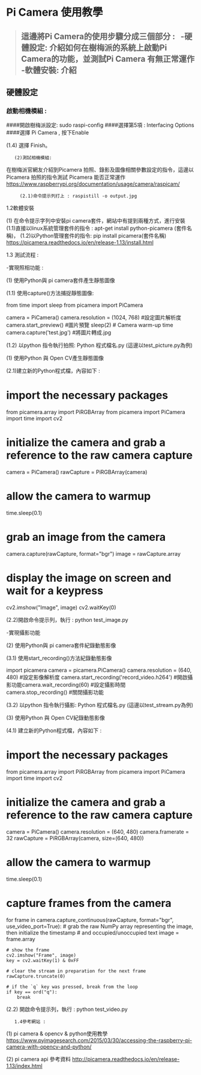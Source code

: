 # Pi Camera 使用教學

>這邊將Pi Camera的使用步驟分成三個部分 : 
  
>-硬體設定: 介紹如何在樹梅派的系統上啟動Pi Camera的功能，並測試Pi Camera 有無正常運作
>-軟體安裝: 介紹
>-
## 硬體設定

### 啟動相機模組 : 

####開啟樹梅派設定: sudo raspi-config
		####選擇第5項 : Interfacing Options 
		####選擇 Pi Camera , 按下Enable
 

 
(1.4)	選擇 Finish。

         

       (2)測試相機模組:
在樹梅派官網友介紹到Picamera 拍照、錄影及圖像相關參數設定的指令，這邊以Picamera 拍照的指令測試 Picamera 能否正常運作
https://www.raspberrypi.org/documentation/usage/camera/raspicam/ 

         (2.1)命令提示列打上 : raspistill -o output.jpg
               
  1.2軟體安裝

(1)	在命令提示字列中安裝pi camera套件，網站中有提到兩種方式，進行安裝
(1.1)直接以linux系統管理套件的指令 : 
   		apt-get install python-picamera (套件名稱)，
   (1.2)以Python管理套件的指令: 
   		pip install picamera(套件名稱) 
https://picamera.readthedocs.io/en/release-1.13/install.html 

  1.3 測試流程 : 


-實現照相功能 : 

(1)	使用Python與 pi camera套件產生靜態圖像

(1.1)	使用capture()方法捕捉靜態圖像:

from time import sleep
from picamera import PiCamera

camera = PiCamera()
camera.resolution = (1024, 768) #設定圖片解析度
camera.start_preview() #圖片預覽
sleep(2) # Camera warm-up time
camera.capture('test.jpg') #將圖片轉成.jpg

(1.2)	以python 指令執行拍照: Python 程式檔名.py
    	 (這邊以test_picture.py為例)


(1)	使用Python 與 Open CV產生靜態圖像

(2.1)建立新的Python程式檔，內容如下 : 

# import the necessary packages
from picamera.array import PiRGBArray
from picamera import PiCamera
import time
import cv2
 
# initialize the camera and grab a reference to the raw camera capture
camera = PiCamera()
rawCapture = PiRGBArray(camera)
 
# allow the camera to warmup
time.sleep(0.1)
 
# grab an image from the camera
camera.capture(rawCapture, format="bgr")
image = rawCapture.array
 
# display the image on screen and wait for a keypress
cv2.imshow("Image", image)
cv2.waitKey(0)

(2.2)開啟命令提示列，執行 : python test_image.py


-實現攝影功能


(2)	使用Python與 pi camera套件紀錄動態影像

(3.1) 使用start_recording()方法紀錄動態影像

import picamera
camera = picamera.PiCamera()
camera.resolution = (640, 480)  #設定影像解析度 
camera.start_recording('record_video.h264') #開啟攝影功能camera.wait_recording(60) #設定攝影時間          
camera.stop_recording()  #關閉攝影功能

(3.2) 以python 指令執行攝影: Python 程式檔名.py
    	 (這邊以test_stream.py為例)

(3)	使用Python 與 Open CV紀錄動態影像

(4.1) 建立新的Python程式檔，內容如下 : 


# import the necessary packages
from picamera.array import PiRGBArray
from picamera import PiCamera
import time
import cv2
 
# initialize the camera and grab a reference to the raw camera capture
camera = PiCamera()
camera.resolution = (640, 480)
camera.framerate = 32
rawCapture = PiRGBArray(camera, size=(640, 480))
 
# allow the camera to warmup
time.sleep(0.1)
 
# capture frames from the camera
for frame in camera.capture_continuous(rawCapture, format="bgr", use_video_port=True):
	# grab the raw NumPy array representing the image, then initialize the timestamp
	# and occupied/unoccupied text
	image = frame.array
 
	# show the frame
	cv2.imshow("Frame", image)
	key = cv2.waitKey(1) & 0xFF
 
	# clear the stream in preparation for the next frame
	rawCapture.truncate(0)
 
	# if the `q` key was pressed, break from the loop
	if key == ord("q"):
		break
(2.2) 開啟命令提示列，執行 : python test_video.py


       1.4參考網站 :

(1)	pi camera & opencv & python使用教學
 https://www.pyimagesearch.com/2015/03/30/accessing-the-raspberry-pi-camera-with-opencv-and-python/ 

(2)	pi camera api 參考資料
http://picamera.readthedocs.io/en/release-1.13/index.html 

